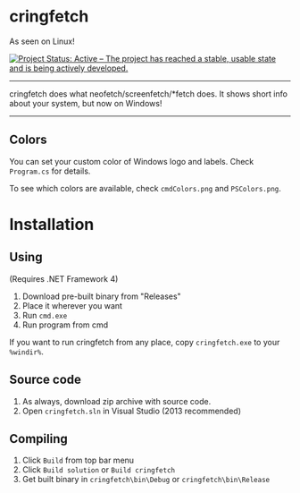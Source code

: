 # cringfetch
As seen on Linux!

[![Project Status: Active – The project has reached a stable, usable state and is being actively developed.](https://www.repostatus.org/badges/latest/active.svg)](https://www.repostatus.org/#active)

***

cringfetch does what neofetch/screenfetch/\*fetch does. It shows short info about your system, but now on Windows!

***

## Colors

You can set your custom color of Windows logo and labels. Check `Program.cs` for details.

To see which colors are available, check `cmdColors.png` and `PSColors.png`.

# Installation

## Using

(Requires .NET Framework 4)

1. Download pre-built binary from "Releases"
2. Place it wherever you want
3. Run `cmd.exe`
4. Run program from cmd

If you want to run cringfetch from any place, copy `cringfetch.exe` to your `%windir%`.

## Source code

1. As always, download zip archive with source code.
2. Open `cringfetch.sln` in Visual Studio (2013 recommended)

## Compiling

1. Click `Build` from top bar menu
2. Click `Build solution` or `Build cringfetch`
3. Get built binary in `cringfetch\bin\Debug` or `cringfetch\bin\Release`
